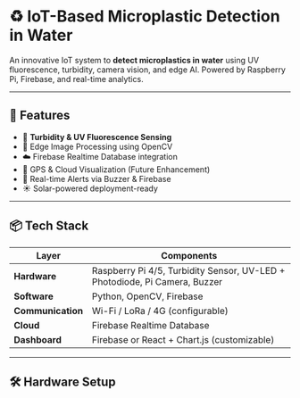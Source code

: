 # ♻️ IoT-Based Microplastic Detection in Water

An innovative IoT system to **detect microplastics in water** using UV fluorescence, turbidity, camera vision, and edge AI. Powered by Raspberry Pi, Firebase, and real-time analytics.

---

## 🚀 Features

- 🌊 **Turbidity & UV Fluorescence Sensing**
- 🤖 Edge Image Processing using OpenCV
- ☁️ Firebase Realtime Database integration
- 📍 GPS & Cloud Visualization (Future Enhancement)
- 🔔 Real-time Alerts via Buzzer & Firebase
- ☀️ Solar-powered deployment-ready

---

## 📦 Tech Stack

| Layer | Components |
|-------|------------|
| **Hardware** | Raspberry Pi 4/5, Turbidity Sensor, UV-LED + Photodiode, Pi Camera, Buzzer |
| **Software** | Python, OpenCV, Firebase |
| **Communication** | Wi-Fi / LoRa / 4G (configurable) |
| **Cloud** | Firebase Realtime Database |
| **Dashboard** | Firebase or React + Chart.js (customizable) |

---

## 🛠️ Hardware Setup

